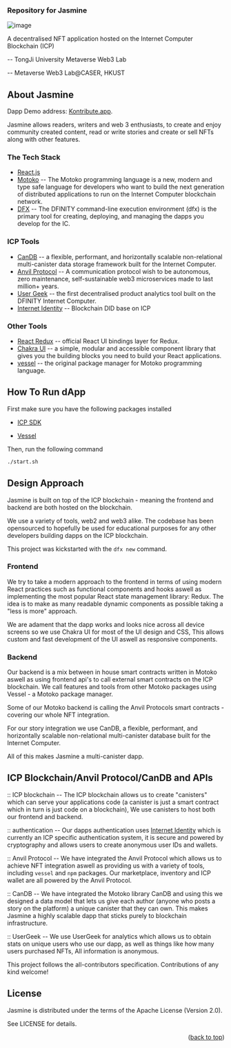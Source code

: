 <h3 align="left">Repository for Jasmine</h3>

![image](https://github.com/xiaoyuanxun/Jasmine/assets/53613219/0df3f056-a8cb-411b-b7d6-0fa8c9784298)

<div align="center" id="top">
  <p align="left">
    A decentralised NFT application hosted on the Internet Computer Blockchain (ICP)
  </p>
  <p align="left">
    -- TongJi University Metaverse Web3 Lab
  </p>
   <p align="left">
    -- Metaverse Web3 Lab@CASER, HKUST 
  </p>
  
</div>


## About Jasmine

Dapp Demo address: [Kontribute.app](https://kontribute.app).

Jasmine allows readers, writers and web 3 enthusiasts, to create and enjoy community created content, read or write stories and create or sell NFTs along with other features.


### The Tech Stack

* [React.js](https://reactjs.org/)
* [Motoko](https://internetcomputer.org/docs/current/developer-docs/build/languages/motoko/)  -- The Motoko programming language is a new, modern and type safe language for developers who want to build the next generation of distributed applications to run on the Internet Computer blockchain network. 
* [DFX](https://internetcomputer.org/docs/current/references/cli-reference/dfx-parent/) -- The DFINITY command-line execution environment (dfx) is the primary tool for creating, deploying, and managing the dapps you develop for the IC.

### ICP Tools

* [CanDB](https://github.com/canscale/CanDB)    -- a flexible, performant, and horizontally scalable non-relational multi-canister data storage framework built for the Internet Computer.
* [Anvil Protocol](https://docs.nftanvil.com/docs/sdk/js)  -- A communication protocol wish to be autonomous, zero maintenance, self-sustainable web3 microservices made to last million+ years.
* [User Geek](https://usergeek.app/)   -- the first decentralised product analytics tool
built on the DFINITY Internet Computer.
* [Internet Identity](https://internetcomputer.org/docs/current/tokenomics/identity-auth/what-is-ic-identity/)  -- Blockchain DID base on ICP

### Other Tools

* [React Redux](https://react-redux.js.org/)   -- official React UI bindings layer for Redux.
* [Chakra UI](https://chakra-ui.com/)          -- a simple, modular and accessible component library that gives you the building blocks you need to build your React applications.
* [vessel](https://github.com/dfinity/vessel)  -- the original package manager for Motoko programming language.

## How To Run dApp

First make sure you have the following packages installed

- [ICP SDK](https://internetcomputer.org/docs/current/developer-docs/setup/install/)

- [Vessel](https://github.com/dfinity/vessel)

Then, run the following command
```bash
./start.sh
```

## Design Approach

Jasmine is built on top of the ICP blockchain - meaning the frontend and backend are both hosted on the blockchain. 

We use a variety of tools, web2 and web3 alike. The codebase has been opensourced to hopefully be used for educational purposes for any other developers building dapps on the ICP blockchain. 

This project was kickstarted with the `dfx new` command. 

### Frontend

We try to take a modern approach to the frontend in terms of using modern React practices such as functional components and hooks aswell as implementing the most popular React state management library: Redux. The idea is to make as many readable dynamic components as possible taking a "less is more" approach. 

We are adament that the dapp works and looks nice across all device screens so we use Chakra UI for most of the UI design and CSS, This allows custom and fast development of the UI aswell as responsive components.

### Backend

Our backend is a mix between in house smart contracts written in Motoko aswell as using frontend api's to call external smart contracts on the ICP blockchain. We call features and tools from other Motoko packages using Vessel - a Motoko package manager. 

Some of our Motoko backend is calling the Anvil Protocols smart contracts - covering our whole NFT integration. 

For our story integration we use CanDB, a flexible, performant, and horizontally scalable non-relational multi-canister database built for the Internet Computer. 

All of this makes Jasmine a multi-canister dapp.

## ICP Blockchain/Anvil Protocol/CanDB and APIs

:: ICP blockchain -- The ICP blockchain allows us to create "canisters" which can serve your applications code (a canister is just a smart contract which in turn is just code on a blockchain), We use canisters to host both our frontend and backend. 

:: authentication -- Our dapps authentication uses [Internet Identity](https://internetcomputer.org/docs/current/tokenomics/identity-auth/what-is-ic-identity/) which is currently an ICP specific authentication system, it is secure and powered by cryptography and allows users to create anonymous user IDs and wallets. 

:: Anvil Protocol -- We have integrated the Anvil Protocol which allows us to achieve NFT integration aswell as providing us with a variety of tools, including `vessel` and `npm` packages. Our marketplace, inventory and ICP wallet are all powered by the Anvil Protocol. 

:: CanDB -- We have integrated the Motoko library CanDB and using this we designed a data model that lets us give each author (anyone who posts a story on the platform) a unique canister that they can own. This makes Jasmine a highly scalable dapp that sticks purely to blockchain infrastructure. 

:: UserGeek -- We use UserGeek for analytics which allows us to obtain stats on unique users who use our dapp, as well as things like how many users purchased NFTs, All information is anonymous.

This project follows the all-contributors specification. 
Contributions of any kind welcome!

## License
Jasmine is distributed under the terms of the Apache License (Version 2.0).

See LICENSE for details.

<p align="right">(<a href="#top">back to top</a>)</p>
